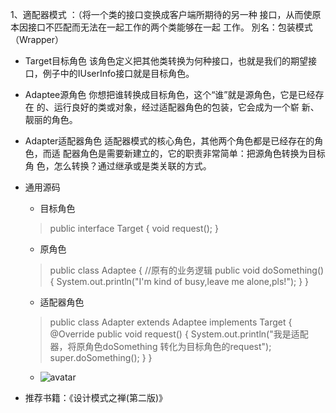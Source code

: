 1、適配器模式
     ：（将一个类的接口变换成客户端所期待的另一种 接口，从而使原本因接口不匹配而无法在一起工作的两个类能够在一起 工作。
   別名：包装模式（Wrapper）
+   Target目标角色
    该角色定义把其他类转换为何种接口，也就是我们的期望接口，例子中的IUserInfo接口就是目标角色。
+   Adaptee源角色
    你想把谁转换成目标角色，这个“谁”就是源角色，它是已经存在 的、运行良好的类或对象，经过适配器角色的包装，它会成为一个崭 新、靓丽的角色。
+   Adapter适配器角色
适配器模式的核心角色，其他两个角色都是已经存在的角色，而适 配器角色是需要新建立的，它的职责非常简单：把源角色转换为目标角 色，怎么转换？通过继承或是类关联的方式。
+   通用源码
    +   目标角色
    >   public interface Target {
            void request();
        }
    
    +   原角色
    >   public class Adaptee {
            //原有的业务逻辑
            public void doSomething() {
                System.out.println("I'm kind of busy,leave me alone,pls!");
            }
        }
    +   适配器角色
    >   public class Adapter extends Adaptee implements Target {
            @Override
            public void request() {
                System.out.println("我是适配器，将原角色doSomething 转化为目标角色的request");
                super.doSomething();
            }
        }
    +   ![avatar](http://note.youdao.com/noteshare?id=ae8cee6c5a0b21b36259743d542dc748&sub=C274F32AC5054A478050DF17967069E6)
+   推荐书籍：《设计模式之禅(第二版)》
